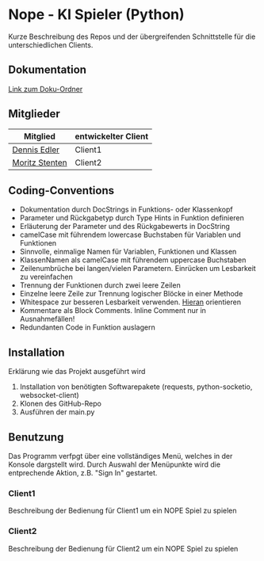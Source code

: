 # Nope - KI Spieler (Python)

Kurze Beschreibung des Repos und der übergreifenden Schnittstelle für die unterschiedlichen Clients.


## Dokumentation
[Link zum Doku-Ordner](https://github.com/Nope-Cardgame/Repo-Template/Doku-Ordner)


## Mitglieder
Mitglied | entwickelter Client | 
--- | --- |
[Dennis Edler](https://github.com/deedz-x) | Client1
[Moritz Stenten](https://https://github.com/mstenten) | Client2

## Coding-Conventions
- Dokumentation durch DocStrings in Funktions- oder Klassenkopf
- Parameter und Rückgabetyp durch Type Hints in Funktion definieren
- Erläuterung der Parameter und des Rückgabewerts in DocString
- camelCase mit führendem lowercase Buchstaben für Variablen und Funktionen
- Sinnvolle, einmalige Namen für Variablen, Funktionen und Klassen
- KlassenNamen als camelCase mit führendem uppercase Buchstaben
- Zeilenumbrüche bei langen/vielen Parametern. Einrücken um Lesbarkeit zu vereinfachen
- Trennung der Funktionen durch zwei leere Zeilen
- Einzelne leere Zeile zur Trennung logischer Blöcke in einer Methode
- Whitespace zur besseren Lesbarkeit verwenden. [Hieran](https://peps.python.org/pep-0008/#pet-peeves) orientieren
- Kommentare als Block Comments. Inline Comment nur in Ausnahmefällen!
- Redundanten Code in Funktion auslagern

## Installation

Erklärung wie das Projekt ausgeführt wird

1. Installation von benötigten Softwarepakete (requests, python-socketio, websocket-client)
2. Klonen des GitHub-Repo
3. Ausführen der main.py

## Benutzung
Das Programm verfpgt über eine vollständiges Menü, welches in der Konsole dargstellt wird.
Durch Auswahl der Menüpunkte wird die entprechende Aktion, z.B. "Sign In" gestartet.

### Client1
Beschreibung der Bedienung für Client1 um ein NOPE Spiel zu spielen

### Client2
Beschreibung der Bedienung für Client2 um ein NOPE Spiel zu spielen
